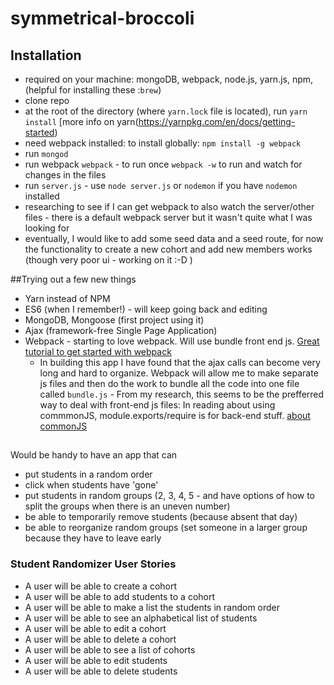 # symmetrical-broccoli

## Installation
- required on your machine: mongoDB, webpack, node.js, yarn.js, npm, (helpful for installing these :`brew`)
- clone repo
- at the root of the directory (where `yarn.lock` file is located), run `yarn install` [more info on yarn\(https://yarnpkg.com/en/docs/getting-started)
- need webpack installed: to install globally: `npm install -g webpack` 
- run `mongod`
- run webpack `webpack` - to run once `webpack -w` to run and watch for changes in the files
- run `server.js` - use `node server.js` or `nodemon` if you have `nodemon` installed
 - researching to see if I can get webpack to also watch the server/other files - there is a default webpack server but it wasn't quite what I was looking for
 - eventually, I would like to add some seed data and a seed route, for now the functionality to create a new cohort and add new members works (though very poor ui - working on it :-D )
 

##Trying out a few new things

- Yarn instead of NPM
- ES6 (when I remember!) - will keep going back and editing
- MongoDB, Mongoose (first project using it)
- Ajax (framework-free Single Page Application)
- Webpack - starting to love webpack. Will use bundle front end js.
 [Great tutorial to get started with webpack](https://scotch.io/tutorials/getting-started-with-webpack-module-bundling-magic)
  - In building this app I have found that the ajax calls can become very long and hard to organize. Webpack will allow me to make separate js files and then do the work to bundle all the code into one file called `bundle.js` - From my research, this seems to be the prefferred way to deal with front-end js files: In reading about using commmonJS, module.exports/require is for back-end stuff. 
  [about commonJS](http://know.cujojs.com/tutorials/modules/authoring-cjs-modules)


##
Would be handy to have an app that can
- put students in a random order
- click when students have 'gone'
- put students in random groups (2, 3, 4, 5 - and have options of how to split the groups when there is an uneven number)
- be able to temporarily remove students (because absent that day)
- be able to reorganize random groups (set someone in a larger group because they have to leave early

### Student Randomizer User Stories

- A user will be able to create a cohort
- A user will be able to add students to a cohort
- A user will be able to make a list the students in random order
- A user will be able to see an alphabetical list of students 
- A user will be able to edit a cohort
- A user will be able to delete a cohort
- A user will be able to see a list of cohorts
- A user will be able to edit students
- A user will be able to delete students




